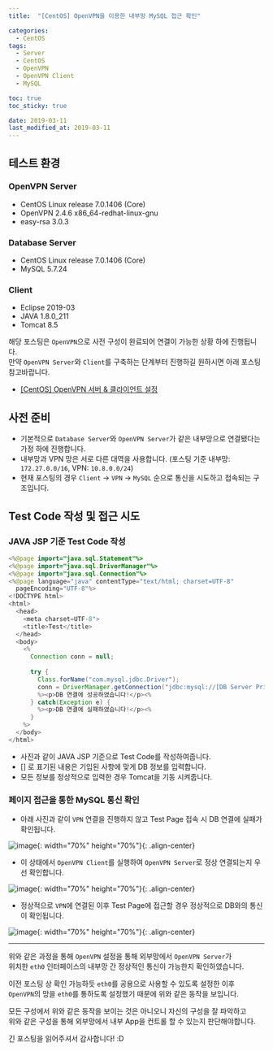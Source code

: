```yaml
---
title:  "[CentOS] OpenVPN을 이용한 내부망 MySQL 접근 확인" 

categories:
  - CentOS
tags:
  - Server
  - CentOS
  - OpenVPN
  - OpenVPN Client
  - MySQL

toc: true
toc_sticky: true

date: 2019-03-11
last_modified_at: 2019-03-11
---
```


## 테스트 환경
### OpenVPN Server
- CentOS Linux release 7.0.1406 (Core)
- OpenVPN 2.4.6 x86_64-redhat-linux-gnu
- easy-rsa 3.0.3

### Database Server
- CentOS Linux release 7.0.1406 (Core)
- MySQL 5.7.24

### Client
- Eclipse 2019-03
- JAVA 1.8.0_211
- Tomcat 8.5
  
  

해당 포스팅은 `OpenVPN`으로 사전 구성이 완료되어 연결이 가능한 상황 하에 진행됩니다.  
만약 `OpenVPN Server`와 `Client`를 구축하는 단계부터 진행하길 원하시면 아래 포스팅 참고바랍니다.  
* [[CentOS] OpenVPN 서버 & 클라이언트 설정](https://blog.false.kr/centos/CentOS-OpenVPN-Server-Client-Setting/)

## 사전 준비
* 기본적으로 `Database Server`와 `OpenVPN Server`가 같은 내부망으로 연결됐다는 가정 하에 진행합니다.
* 내부망과 VPN 망은 서로 다른 대역을 사용합니다. (포스팅 기준 내부망: `172.27.0.0/16`, VPN: `10.8.0.0/24`)
* 현재 포스팅의 경우 `Client` &rarr; `VPN` &rarr; `MySQL` 순으로 통신을 시도하고 접속되는 구조입니다.

## Test Code 작성 및 접근 시도
### JAVA JSP 기준 Test Code 작성
```java
<%@page import="java.sql.Statement"%>
<%@page import="java.sql.DriverManager"%>
<%@page import="java.sql.Connection"%>
<%@page language="java" contentType="text/html; charset=UTF-8"
  pageEncoding="UTF-8"%>
<!DOCTYPE html>
<html>
  <head>
    <meta charset=UTF-8">
    <title>Test</title>
  </head>
  <body>
    <%
      Connection conn = null;
      
      try {
        Class.forName("com.mysql.jdbc.Driver");
        conn = DriverManager.getConnection("jdbc:mysql://[DB Server Private IP]:[Port]/[DB Name]", "[User]", "[Password]");
        %><p>DB 연결에 성공하였습니다!</p><%
      } catch(Exception e) {
        %><p>DB 연결에 실패하였습니다!</p><%
      }
    %>
  </body>
</html>
```
* 사진과 같이 JAVA JSP 기준으로 Test Code를 작성하여줍니다.
* [] 로 표기된 내용은 기입된 사항에 맞게 DB 정보를 입력합니다.
* 모든 정보를 정상적으로 입력한 경우 Tomcat을 기동 시켜줍니다.

### 페이지 접근을 통한 MySQL 통신 확인
* 아래 사진과 같이 `VPN` 연결을 진행하지 않고 Test Page 접속 시 DB 연결에 실패가 확인됩니다.
  
![image](https://blog.false.kr/assets/image/Post/CentOS/CentOS-OpenVPN-Private-Connect-MySQL/1.png){: width="70%" height="70%"}{: .align-center}

* 이 상태에서 `OpenVPN Client`를 실행하여 `OpenVPN Server`로 정상 연결되는지 우선 확인합니다.
  
![image](https://blog.false.kr/assets/image/Post/CentOS/CentOS-OpenVPN-Private-Connect-MySQL/2.png){: width="70%" height="70%"}{: .align-center}

* 정상적으로 `VPN`에 연결된 이후 Test Page에 접근할 경우 정상적으로 DB와의 통신이 확인됩니다.
  
![image](https://blog.false.kr/assets/image/Post/CentOS/CentOS-OpenVPN-Private-Connect-MySQL/3.png){: width="70%" height="70%"}{: .align-center}

---

위와 같은 과정을 통해 `OpenVPN` 설정을 통해 외부망에서 `OpenVPN Server`가  
위치한 `eth0` 인터페이스의 내부망 간 정상적인 통신이 가능한지 확인하였습니다.  
  
이전 포스팅 상 확인 가능하듯 `eth0`를 공용으로 사용할 수 있도록 설정한 이후  
`OpenVPN`의 망을 `eth0`를 통하도록 설정했기 때문에 위와 같은 동작을 보입니다.  
  
모든 구성에서 위와 같은 동작을 보이는 것은 아니오니 자신의 구성을 잘 파악하고  
위와 같은 구성을 통해 외부망에서 내부 App을 컨트롤 할 수 있는지 판단해야합니다.  
  
긴 포스팅을 읽어주셔서 감사합니다! :D
